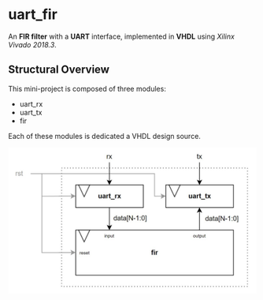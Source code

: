 # uart_fir
An **FIR filter** with a **UART** interface, implemented in **VHDL** using *Xilinx Vivado 2018.3*.

## Structural Overview 
This mini-project is composed of three modules:
* uart_rx
* uart_tx
* fir 

Each of these modules is dedicated a VHDL design source.

![Structural Overview](meta/structural_overview.jpg)